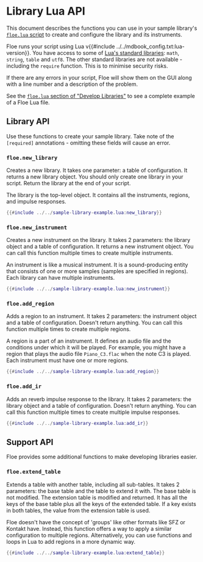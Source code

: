 <!--
SPDX-FileCopyrightText: 2024 Sam Windell
SPDX-License-Identifier: GPL-3.0-or-later
-->

# Library Lua API

This document describes the functions you can use in your sample library's [`floe.lua` script](develop-libraries.md#the-floelua-file) to create and configure the library and its instruments.

Floe runs your script using Lua v{{#include ../../mdbook_config.txt:lua-version}}. You have access to some of [Lua's standard libraries](https://www.lua.org/manual/5.4/manual.html#6): `math`, `string`, `table` and `utf8`. The other standard libraries are not available - including the `require` function. This is to minimise security risks.

If there are any errors in your script, Floe will show them on the GUI along with a line number and a description of the problem.

See the [`floe.lua` section of "Develop Libraries"](develop-libraries.md#the-floelua-file) to see a complete example of a Floe Lua file.

## Library API
Use these functions to create your sample library. Take note of the `[required]` annotations - omitting these fields will cause an error. 


### `floe.new_library`
Creates a new library. It takes one parameter: a table of configuration. It returns a new library object. You should only create one library in your script. Return the library at the end of your script.

The library is the top-level object. It contains all the instruments, regions, and impulse responses.

```lua
{{#include ../../sample-library-example.lua:new_library}}
```


### `floe.new_instrument`
Creates a new instrument on the library. It takes 2 parameters: the library object and a table of configuration. It returns a new instrument object. You can call this function multiple times to create multiple instruments.

An instrument is like a musical instrument. It is a sound-producing entity that consists of one or more samples (samples are specified in regions). Each library can have multiple instruments.

```lua
{{#include ../../sample-library-example.lua:new_instrument}}
```



### `floe.add_region`
Adds a region to an instrument. It takes 2 parameters: the instrument object and a table of configuration. Doesn't return anything. You can call this function multiple times to create multiple regions. 

A region is a part of an instrument. It defines an audio file and the conditions under which it will be played. For example, you might have a region that plays the audio file `Piano_C3.flac` when the note C3 is played. Each instrument must have one or more regions.
```lua
{{#include ../../sample-library-example.lua:add_region}}
```


### `floe.add_ir`
Adds an reverb impulse response to the library. It takes 2 parameters: the library object and a table of configuration. Doesn't return anything. You can call this function multiple times to create multiple impulse responses. 
```lua
{{#include ../../sample-library-example.lua:add_ir}}
```


## Support API
Floe provides some additional functions to make developing libraries easier.


### `floe.extend_table`
Extends a table with another table, including all sub-tables. It takes 2 parameters: the base table and the table to extend it with. The base table is not modified. The extension table is modified and returned. It has all the keys of the base table plus all the keys of the extended table. If a key exists in both tables, the value from the extension table is used.

Floe doesn't have the concept of 'groups' like other formats like SFZ or Kontakt have. Instead, this function offers a way to apply a similar configuration to multiple regions. Alternatively, you can use functions and loops in Lua to add regions in a more dynamic way.

```lua
{{#include ../../sample-library-example.lua:extend_table}}
```

